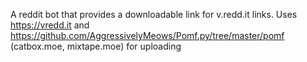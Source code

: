 A reddit bot that provides a downloadable link for v.redd.it links. Uses https://vredd.it and https://github.com/AggressivelyMeows/Pomf.py/tree/master/pomf (catbox.moe, mixtape.moe) for uploading
